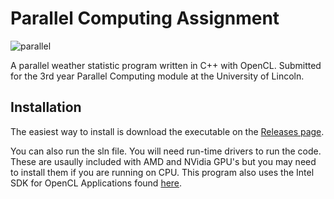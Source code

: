 # Parallel Computing Assignment
![parallel](https://user-images.githubusercontent.com/9254173/28619314-b0f6a508-71ff-11e7-9df8-8bac7ac4dde7.png)

A parallel weather statistic program written in C++ with OpenCL. Submitted for the 3rd year Parallel Computing module
at the University of Lincoln.

## Installation
The easiest way to install is download the executable on the 
[Releases page](https://github.com/NevilleKing/Parallel-Computing-Assignment/releases/latest).

You can also run the sln file. You will need run-time drivers to run the code. These are usaully included with AMD and NVidia GPU's
but you may need to install them if you are running on CPU. This program also uses the Intel SDK for OpenCL Applications found
[here](https://software.intel.com/en-us/intel-opencl).
